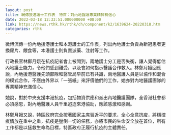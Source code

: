 ```yaml
---
layout: post
title: 網傳援港護士工作表　特首：對內地醫護專業精神有信心
date: 2022-03-18 12:33:51.000000000 +08:00
link: https://news.rthk.hk/rthk/ch/component/k2/1639624-20220318.htm
categories: rthk
---
```


微博流傳一份內地援港護士和本港護士的工作表，列出內地護士負責為新冠患者更換尿片、餵食等，本港護士則負責派藥、注射等工作。

行政長官林鄭月娥在抗疫記者會上被問到，兩地護士分工是否失衡，讓人覺得低估內地護士能力，令他們感到難受，以及會如何指示醫護合作救人。林鄭月娥回應說，內地援港醫護先頭部隊和醫管局早前已有共識，兩地醫護人員是以協作和混合的模式合作，不應由外界以「一張紙」來評價他們的工作，她亦對內地醫護團隊的專業精神充滿信心。

她說，對於中央支援本港抗疫，包括物資供應和派出內地醫護團隊，全香港社會都必須感恩，對內地醫護人員千里迢迢來港協助，應該感激和感謝。

林鄭月娥又說，特區政府完全按著國家主席習近平的要求，全心全意抗疫，將穩控疫情放在重中之重，抗疫是壓倒一切的任務，亦將市民的生命安全放在首位，所有工作都是以拯救生命為目標，特區政府正履行抗疫的主體責任。

